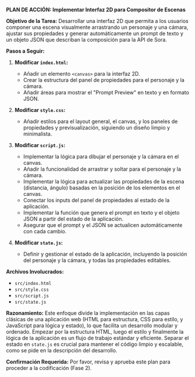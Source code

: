 **PLAN DE ACCIÓN: Implementar Interfaz 2D para Compositor de Escenas**

**Objetivo de la Tarea:**
Desarrollar una interfaz 2D que permita a los usuarios componer una escena visualmente arrastrando un personaje y una cámara, ajustar sus propiedades y generar automáticamente un prompt de texto y un objeto JSON que describan la composición para la API de Sora.

**Pasos a Seguir:**
1.  **Modificar `index.html`:**
    *   Añadir un elemento `<canvas>` para la interfaz 2D.
    *   Crear la estructura del panel de propiedades para el personaje y la cámara.
    *   Añadir áreas para mostrar el "Prompt Preview" en texto y en formato JSON.

2.  **Modificar `style.css`:**
    *   Añadir estilos para el layout general, el canvas, y los paneles de propiedades y previsualización, siguiendo un diseño limpio y minimalista.

3.  **Modificar `script.js`:**
    *   Implementar la lógica para dibujar el personaje y la cámara en el canvas.
    *   Añadir la funcionalidad de arrastrar y soltar para el personaje y la cámara.
    *   Implementar la lógica para actualizar las propiedades de la escena (distancia, ángulo) basadas en la posición de los elementos en el canvas.
    *   Conectar los inputs del panel de propiedades al estado de la aplicación.
    *   Implementar la función que genera el prompt en texto y el objeto JSON a partir del estado de la aplicación.
    *   Asegurar que el prompt y el JSON se actualicen automáticamente con cada cambio.

4.  **Modificar `state.js`:**
    *   Definir y gestionar el estado de la aplicación, incluyendo la posición del personaje y la cámara, y todas las propiedades editables.

**Archivos Involucrados:**
*   `src/index.html`
*   `src/style.css`
*   `src/script.js`
*   `src/state.js`

**Razonamiento:**
Este enfoque divide la implementación en las capas clásicas de una aplicación web (HTML para estructura, CSS para estilo, y JavaScript para lógica y estado), lo que facilita un desarrollo modular y ordenado. Empezar por la estructura HTML, luego el estilo y finalmente la lógica de la aplicación es un flujo de trabajo estándar y eficiente. Separar el estado en `state.js` es crucial para mantener el código limpio y escalable, como se pide en la descripción del desarrollo.

**Confirmación Requerida:**
Por favor, revisa y aprueba este plan para proceder a la codificación (Fase 2).